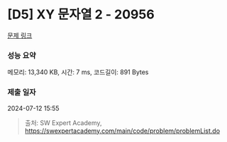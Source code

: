 # [D5] XY 문자열 2 - 20956 

[문제 링크](https://swexpertacademy.com/main/code/problem/problemDetail.do?contestProbId=AY_goS5KNj0DFAVF) 

### 성능 요약

메모리: 13,340 KB, 시간: 7 ms, 코드길이: 891 Bytes

### 제출 일자

2024-07-12 15:55



> 출처: SW Expert Academy, https://swexpertacademy.com/main/code/problem/problemList.do